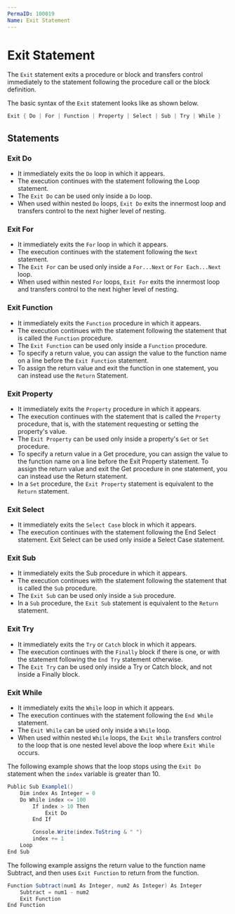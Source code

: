 ```yaml
---
PermaID: 100019
Name: Exit Statement
---
```


# Exit Statement

The `Exit` statement exits a procedure or block and transfers control immediately to the statement following the procedure call or the block definition.

The basic syntax of the `Exit` statement looks like as shown below.

```csharp
Exit { Do | For | Function | Property | Select | Sub | Try | While }
```

## Statements

### Exit Do

 - It immediately exits the `Do` loop in which it appears. 
 - The execution continues with the statement following the Loop statement. 
 - The `Exit Do` can be used only inside a `Do` loop. 
 - When used within nested `Do` loops, `Exit Do` exits the innermost loop and transfers control to the next higher level of nesting.

### Exit For

 - It immediately exits the `For` loop in which it appears.
 - The execution continues with the statement following the `Next` statement. 
 - The `Exit For` can be used only inside a `For...Next` or `For Each...Next` loop. 
 - When used within nested `For` loops, `Exit For` exits the innermost loop and transfers control to the next higher level of nesting.

### Exit Function

 - It immediately exits the `Function` procedure in which it appears. 
 - The execution continues with the statement following the statement that is called the `Function` procedure. 
 - The `Exit Function` can be used only inside a `Function` procedure.
 - To specify a return value, you can assign the value to the function name on a line before the `Exit Function` statement. 
 - To assign the return value and exit the function in one statement, you can instead use the `Return` Statement.

### Exit Property

 - It immediately exits the `Property` procedure in which it appears. 
 - The execution continues with the statement that is called the `Property` procedure, that is, with the statement requesting or setting the property's value. 
 - The `Exit Property` can be used only inside a property's `Get` or `Set` procedure.
 - To specify a return value in a Get procedure, you can assign the value to the function name on a line before the Exit Property statement. To assign the return value and exit the Get procedure in one statement, you can instead use the Return statement.
 - In a `Set` procedure, the `Exit Property` statement is equivalent to the `Return` statement.

### Exit Select

 - It immediately exits the `Select Case` block in which it appears. 
 - The execution continues with the statement following the End Select statement. Exit Select can be used only inside a Select Case statement.

### Exit Sub

 - It immediately exits the Sub procedure in which it appears. 
 - The execution continues with the statement following the statement that is called the `Sub` procedure. 
 - The `Exit Sub` can be used only inside a `Sub` procedure.
 - In a `Sub` procedure, the `Exit Sub` statement is equivalent to the `Return` statement.

### Exit Try

 - It immediately exits the `Try` or `Catch` block in which it appears. 
 - The execution continues with the `Finally` block if there is one, or with the statement following the `End Try` statement otherwise. 
 - The `Exit Try` can be used only inside a Try or Catch block, and not inside a Finally block.

### Exit While

 - It immediately exits the `While` loop in which it appears. 
 - The execution continues with the statement following the `End While` statement. 
 - The `Exit While` can be used only inside a `While` loop. 
 - When used within nested `While` loops, the `Exit While` transfers control to the loop that is one nested level above the loop where `Exit While` occurs.

The following example shows that the loop stops using the `Exit Do` statement when the `index` variable is greater than 10. 

```csharp
Public Sub Example1()
    Dim index As Integer = 0
    Do While index <= 100
        If index > 10 Then
            Exit Do
        End If

        Console.Write(index.ToString & " ")
        index += 1
    Loop
End Sub
```

The following example assigns the return value to the function name Subtract, and then uses `Exit Function` to return from the function.

```csharp
Function Subtract(num1 As Integer, num2 As Integer) As Integer
    Subtract = num1 - num2
    Exit Function
End Function
```

